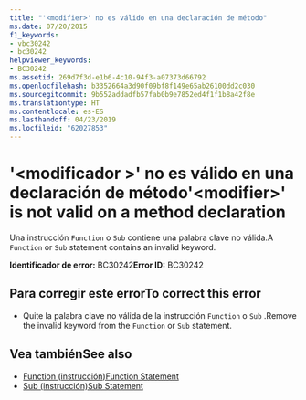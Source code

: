 ```yaml
---
title: "'<modifier>' no es válido en una declaración de método"
ms.date: 07/20/2015
f1_keywords:
- vbc30242
- bc30242
helpviewer_keywords:
- BC30242
ms.assetid: 269d7f3d-e1b6-4c10-94f3-a07373d66792
ms.openlocfilehash: b3352664a3d90f09bf8f149e65ab26100dd2c030
ms.sourcegitcommit: 9b552addadfb57fab0b9e7852ed4f1f1b8a42f8e
ms.translationtype: HT
ms.contentlocale: es-ES
ms.lasthandoff: 04/23/2019
ms.locfileid: "62027853"
---
```

# <a name="modifier-is-not-valid-on-a-method-declaration"></a><span data-ttu-id="6aa90-102">'\<modificador >' no es válido en una declaración de método</span><span class="sxs-lookup"><span data-stu-id="6aa90-102">'\<modifier>' is not valid on a method declaration</span></span>
<span data-ttu-id="6aa90-103">Una instrucción `Function` o `Sub` contiene una palabra clave no válida.</span><span class="sxs-lookup"><span data-stu-id="6aa90-103">A `Function` or `Sub` statement contains an invalid keyword.</span></span>  
  
 <span data-ttu-id="6aa90-104">**Identificador de error:** BC30242</span><span class="sxs-lookup"><span data-stu-id="6aa90-104">**Error ID:** BC30242</span></span>  
  
## <a name="to-correct-this-error"></a><span data-ttu-id="6aa90-105">Para corregir este error</span><span class="sxs-lookup"><span data-stu-id="6aa90-105">To correct this error</span></span>  
  
- <span data-ttu-id="6aa90-106">Quite la palabra clave no válida de la instrucción `Function` o `Sub` .</span><span class="sxs-lookup"><span data-stu-id="6aa90-106">Remove the invalid keyword from the `Function` or `Sub` statement.</span></span>  
  
## <a name="see-also"></a><span data-ttu-id="6aa90-107">Vea también</span><span class="sxs-lookup"><span data-stu-id="6aa90-107">See also</span></span>

- [<span data-ttu-id="6aa90-108">Function (instrucción)</span><span class="sxs-lookup"><span data-stu-id="6aa90-108">Function Statement</span></span>](../../visual-basic/language-reference/statements/function-statement.md)
- [<span data-ttu-id="6aa90-109">Sub (instrucción)</span><span class="sxs-lookup"><span data-stu-id="6aa90-109">Sub Statement</span></span>](../../visual-basic/language-reference/statements/sub-statement.md)
